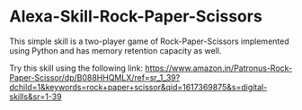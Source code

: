 # Alexa-Skill-Rock-Paper-Scissors
This simple skill is a two-player game of Rock-Paper-Scissors implemented using Python and has memory retention capacity as well.

Try this skill using the following link: 
https://www.amazon.in/Patronus-Rock-Paper-Scissor/dp/B088HHQMLX/ref=sr_1_39?dchild=1&keywords=rock+paper+scissor&qid=1617369875&s=digital-skills&sr=1-39

